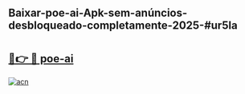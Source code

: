 ## Baixar-poe-ai-Apk-sem-anúncios-desbloqueado-completamente-2025-#ur5la

# <h2><a href="https://ainizakaria.my?title=poe-ai&ref=20M">🔗👉 🔴 poe-ai</a></h2>

[![acn](https://github.com/user-attachments/assets/0f9c940e-d8b0-45ae-aac7-cd30a18b3e1c)](https://ainizakaria.my?title=poe-ai&ref=20M)


